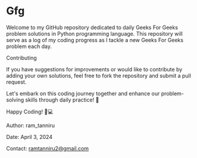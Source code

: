 # Gfg
Welcome to my GitHub repository dedicated to daily Geeks For Geeks problem solutions in Python programming language. This repository will serve as a log of my coding progress as I tackle a new Geeks For Geeks problem each day.

Contributing

If you have suggestions for improvements or would like to contribute by adding your own solutions, feel free to fork the repository and submit a pull request.

Let's embark on this coding journey together and enhance our problem-solving skills through daily practice! 🚀

Happy Coding! 🐍💻

Author: ram_tanniru

Date: April 3, 2024

Contact: ramtanniru2@gmail.com
